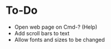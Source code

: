 # To-Do

- Open web page on Cmd-? (Help)
- Add scroll bars to text
- Allow fonts and sizes to be changed
